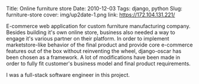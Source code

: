 Title: Online furniture store
Date: 2010-12-03
Tags: django, python
Slug: furniture-store
cover: img/up2date-1.png
link: https://172.104.131.221/

E-commerce web application for custom furniture manufacturing company. Besides building it's own online store, business also needed a way to engage it's various partner on their platform. In order to implement marketstore-like behavior of the final product and provide core e-commerce features out of the box without reinventing the wheel, django-oscar has been chosen as a framework. A lot of modifications have been made in order to fully fit customer's business model and final product requirements.

I was a full-stack software engineer in this project.
